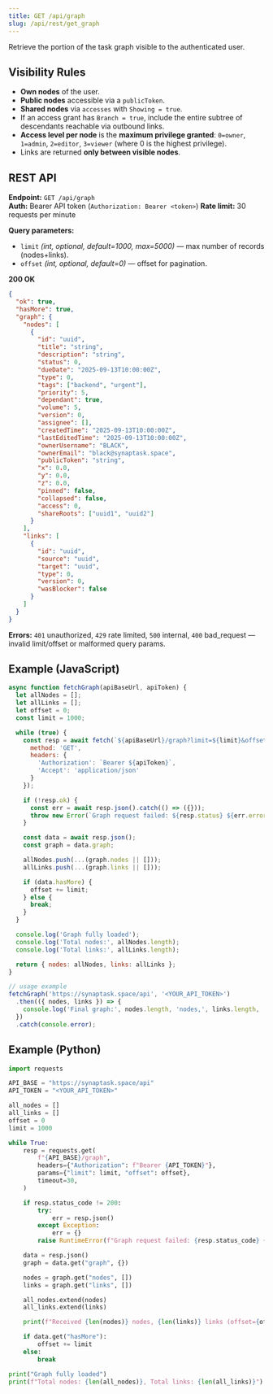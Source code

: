 ```yaml
---
title: GET /api/graph
slug: /api/rest/get_graph
---
```


Retrieve the portion of the task graph visible to the authenticated user.

## Visibility Rules
- **Own nodes** of the user.
- **Public nodes** accessible via a `publicToken`.
- **Shared nodes** via `accesses` with `Showing = true`.
- If an access grant has `Branch = true`, include the entire subtree of descendants reachable via outbound links.
- **Access level per node** is the **maximum privilege granted**: `0=owner`, `1=admin`, `2=editor`, `3=viewer` (where 0 is the highest privilege).
- Links are returned **only between visible nodes**.

## REST API
**Endpoint:** `GET /api/graph`  
**Auth:** Bearer API token (`Authorization: Bearer <token>`)
**Rate limit:** 30 requests per minute

**Query parameters:**
- `limit` *(int, optional, default=1000, max=5000)* — max number of records (nodes+links).
- `offset` *(int, optional, default=0)* — offset for pagination.

**200 OK**
```json
{
  "ok": true,
  "hasMore": true,
  "graph": {
    "nodes": [
      {
        "id": "uuid",
        "title": "string",
        "description": "string",
        "status": 0,
        "dueDate": "2025-09-13T10:00:00Z",
        "type": 0,
        "tags": ["backend", "urgent"],
        "priority": 5,
        "dependant": true,
        "volume": 5,
        "version": 0,
        "assignee": [],
        "createdTime": "2025-09-13T10:00:00Z",
        "lastEditedTime": "2025-09-13T10:00:00Z",
        "ownerUsername": "BLACK",
        "ownerEmail": "black@synaptask.space",
        "publicToken": "string",
        "x": 0.0,
        "y": 0.0,
        "z": 0.0,
        "pinned": false,
        "collapsed": false,
        "access": 0,
        "shareRoots": ["uuid1", "uuid2"]
      }
    ],
    "links": [
      {
        "id": "uuid",
        "source": "uuid",
        "target": "uuid",
        "type": 0,
        "version": 0,
        "wasBlocker": false
      }
    ]
  }
}
```
**Errors:** `401` unauthorized, `429` rate limited, `500` internal, `400` bad_request — invalid limit/offset or malformed query params.

## Example (JavaScript)
```js
async function fetchGraph(apiBaseUrl, apiToken) {
  let allNodes = [];
  let allLinks = [];
  let offset = 0;
  const limit = 1000;

  while (true) {
    const resp = await fetch(`${apiBaseUrl}/graph?limit=${limit}&offset=${offset}`, {
      method: 'GET',
      headers: {
        'Authorization': `Bearer ${apiToken}`,
        'Accept': 'application/json'
      }
    });

    if (!resp.ok) {
      const err = await resp.json().catch(() => ({}));
      throw new Error(`Graph request failed: ${resp.status} ${err.error || ''}`);
    }

    const data = await resp.json();
    const graph = data.graph;

    allNodes.push(...(graph.nodes || []));
    allLinks.push(...(graph.links || []));

    if (data.hasMore) {
      offset += limit;
    } else {
      break;
    }
  }

  console.log('Graph fully loaded');
  console.log('Total nodes:', allNodes.length);
  console.log('Total links:', allLinks.length);

  return { nodes: allNodes, links: allLinks };
}

// usage example
fetchGraph('https://synaptask.space/api', '<YOUR_API_TOKEN>')
  .then(({ nodes, links }) => {
    console.log('Final graph:', nodes.length, 'nodes,', links.length, 'links');
  })
  .catch(console.error);
```
## Example (Python)
```python
import requests

API_BASE = "https://synaptask.space/api"
API_TOKEN = "<YOUR_API_TOKEN>"

all_nodes = []
all_links = []
offset = 0
limit = 1000

while True:
    resp = requests.get(
        f"{API_BASE}/graph",
        headers={"Authorization": f"Bearer {API_TOKEN}"},
        params={"limit": limit, "offset": offset},
        timeout=30,
    )

    if resp.status_code != 200:
        try:
            err = resp.json()
        except Exception:
            err = {}
        raise RuntimeError(f"Graph request failed: {resp.status_code} {err}")

    data = resp.json()
    graph = data.get("graph", {})

    nodes = graph.get("nodes", [])
    links = graph.get("links", [])

    all_nodes.extend(nodes)
    all_links.extend(links)

    print(f"Received {len(nodes)} nodes, {len(links)} links (offset={offset})")

    if data.get("hasMore"):
        offset += limit
    else:
        break

print("Graph fully loaded")
print(f"Total nodes: {len(all_nodes)}, Total links: {len(all_links)}")
```

